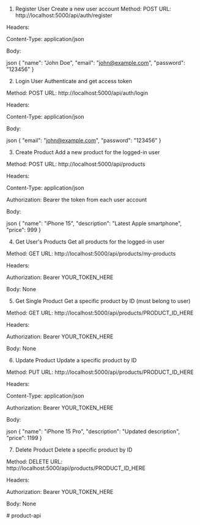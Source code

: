 1. Register User
Create a new user account
Method: POST
URL: http://localhost:5000/api/auth/register

Headers:

Content-Type: application/json

Body:

json
{
  "name": "John Doe",
  "email": "john@example.com",
  "password": "123456"
}



2. Login User
Authenticate and get access token

Method: POST
URL: http://localhost:5000/api/auth/login

Headers:

Content-Type: application/json

Body:

json
{
  "email": "john@example.com",
  "password": "123456"
}


3. Create Product
Add a new product for the logged-in user

Method: POST
URL: http://localhost:5000/api/products

Headers:

Content-Type: application/json

Authorization: Bearer the token from each user account

Body:

json
{
  "name": "iPhone 15",
  "description": "Latest Apple smartphone",
  "price": 999
}

4. Get User's Products
Get all products for the logged-in user

Method: GET
URL: http://localhost:5000/api/products/my-products

Headers:

Authorization: Bearer YOUR_TOKEN_HERE

Body: None


5. Get Single Product
Get a specific product by ID (must belong to user)

Method: GET
URL: http://localhost:5000/api/products/PRODUCT_ID_HERE

Headers:

Authorization: Bearer YOUR_TOKEN_HERE

Body: None


6. Update Product
Update a specific product by ID

Method: PUT
URL: http://localhost:5000/api/products/PRODUCT_ID_HERE

Headers:

Content-Type: application/json

Authorization: Bearer YOUR_TOKEN_HERE

Body:

json
{
  "name": "iPhone 15 Pro",
  "description": "Updated description",
  "price": 1199
}



7. Delete Product
Delete a specific product by ID

Method: DELETE
URL: http://localhost:5000/api/products/PRODUCT_ID_HERE

Headers:

Authorization: Bearer YOUR_TOKEN_HERE

Body: None



<!-- git init
git add .
git commit -m "Initial commit: Complete product API with authentication and CRUD operations"
git remote add origin origin https://github.com/Gokubanny/product-api.git
git branch -M main
git push -u origin main -->#   p r o d u c t - a p i  
 